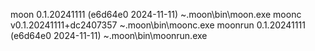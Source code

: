 moon 0.1.20241111 (e6d64e0 2024-11-11) ~\.moon\bin\moon.exe
moonc v0.1.20241111+dc2407357 ~\.moon\bin\moonc.exe
moonrun 0.1.20241111 (e6d64e0 2024-11-11) ~\.moon\bin\moonrun.exe